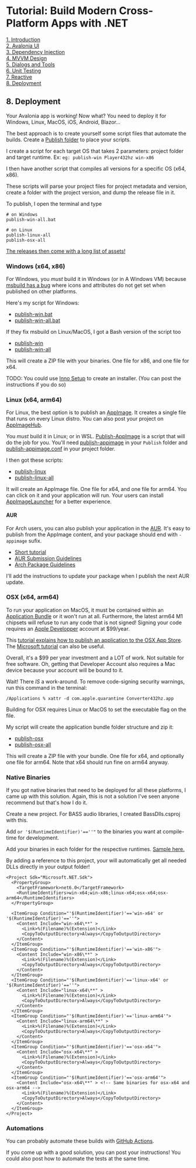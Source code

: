 # Tutorial: Build Modern Cross-Platform Apps with .NET

[1. Introduction](README.md)  
[2. Avalonia UI](2_Avalonia.md)  
[3. Dependency Injection](3_DependencyInjection.md)  
[4. MVVM Design](4_MVVM.md)  
[5. Dialogs and Tools](5_DialogsTools.md)  
[6. Unit Testing](6_UnitTesting.md)  
[7. Reactive](7_Reactive.md)  
[8. Deployment](8_Deployment.md)

## 8. Deployment

Your Avalonia app is working! Now what? You need to deploy it for Windows, Linux, MacOS, iOS, Android, Blazor...

The best approach is to create yourself some script files that automate the builds. Create a [Publish folder](https://github.com/mysteryx93/HanumanInstituteApps/tree/master/Publish) to place your scripts.

I create a script for each target OS that takes 2 parameters: project folder and target runtime. Ex: `eg: publish-win Player432hz win-x86`

I then have another script that compiles all versions for a specific OS (x64, x86).

These scripts will parse your project files for project metadata and version, create a folder with the project version, and dump the release file in it.

To publish, I open the terminal and type

```
# on Windows
publish-win-all.bat

# on Linux
publish-linux-all
publish-osx-all
```

[The releases then come with a long list of assets!](https://github.com/mysteryx93/HanumanInstituteApps/releases)

### Windows (x64, x86)

For Windows, you *must* build it in Windows (or in A Windows VM) because [msbuild has a bug](https://github.com/dotnet/runtime/issues/3828) where icons and attributes do not get set when published on other platforms.

Here's my script for Windows:
- [publish-win.bat](https://github.com/mysteryx93/HanumanInstituteApps/blob/master/Publish/publish-win.bat)
- [publish-win-all.bat](https://github.com/mysteryx93/HanumanInstituteApps/blob/master/Publish/publish-win-all.bat)

If they fix msbuild on Linux/MacOS, I got a Bash version of the script too
- [publish-win](https://github.com/mysteryx93/HanumanInstituteApps/blob/master/Publish/publish-win)
- [publish-win-all](https://github.com/mysteryx93/HanumanInstituteApps/blob/master/Publish/publish-win-all)

This will create a ZIP file with your binaries. One file for x86, and one file for x64.

TODO: You could use [Inno Setup](https://jrsoftware.org/isinfo.php) to create an installer. (You can post the instructions if you do so)

### Linux (x64, arm64)

For Linux, the best option is to publish an [AppImage](https://appimage.org/). It creates a single file that runs on every Linux distro. You can also post your project on [AppImageHub](https://www.appimagehub.com/).

You *must* build it in Linux; or in WSL. [Publish-AppImage](https://github.com/kuiperzone/Publish-AppImage) is a script that will do the job for you. You'll need [publish-appimage](https://github.com/kuiperzone/Publish-AppImage/blob/main/publish-appimage) in your `Publish` folder and [publish-appimage.conf](https://github.com/kuiperzone/Publish-AppImage/blob/main/publish-appimage.conf) in your project folder.

I then got these scripts:
- [publish-linux](https://github.com/mysteryx93/HanumanInstituteApps/blob/master/Publish/publish-linux)
- [publish-linux-all](https://github.com/mysteryx93/HanumanInstituteApps/blob/master/Publish/publish-linux-all)

It will create an AppImage file. One file for x64, and one file for arm64. You can click on it and your application will run. Your users can install [AppImageLauncher](https://github.com/TheAssassin/AppImageLauncher) for a better experience.

#### AUR

For Arch users, you can also publish your application in the [AUR](https://aur.archlinux.org/). It's easy to publish from the AppImage content, and your package should end with `-appimage` sufix.

- [Short tutorial](https://withercubes.is-a.dev/blog/publish-packages-in-aur/)
- [AUR Submission Guidelines](https://wiki.archlinux.org/title/AUR_submission_guidelines)
- [Arch Package Guidelines](https://wiki.archlinux.org/title/Arch_package_guidelines)

I'll add the instructions to update your package when I publish the next AUR update.

### OSX (x64, arm64)

To run your application on MacOS, it must be contained within an [Application Bundle](https://developer.apple.com/library/archive/documentation/CoreFoundation/Conceptual/CFBundles/BundleTypes/BundleTypes.html) or it won't run at all. Furthermore, the latest arm64 M1 chipsets will refuse to run any code that is not signed! Signing your code requires an [Apple Developper](https://developer.apple.com/) account at $99/year.

This [tutorial explains how to publish an application to the OSX App Store](https://docs.avaloniaui.net/docs/distribution-publishing/macos). The [Microsoft tutorial](https://docs.microsoft.com/en-us/xamarin/mac/deploy-test/publishing-to-the-app-store/) can also be useful.

Overall, it's a $99 per year investment and a LOT of work. Not suitable for free software. Oh, getting that Developer Account also requires a Mac device because your account will be bound to it.

Wait! There *IS* a work-around. To remove code-signing security warnings, run this command in the terminal:

    /Applications % xattr -d com.apple.quarantine Converter432hz.app

Building for OSX requires Linux or MacOS to set the executable flag on the file.

My script will create the application bundle folder structure and zip it:
- [publish-osx](https://github.com/mysteryx93/HanumanInstituteApps/blob/master/Publish/publish-osx)
- [publish-osx-all](https://github.com/mysteryx93/HanumanInstituteApps/blob/master/Publish/publish-osx-all)

This will create a ZIP file with your bundle. One file for x64, and optionally one file for arm64. Note that x64 should run fine on arm64 anyway.

### Native Binaries

If you got native binaries that need to be deployed for all these platforms, I came up with this solution. Again, this is not a solution I've seen anyone recommend but that's how I do it.

Create a new project. For BASS audio libraries, I created BassDlls.csproj with this.

Add `or '$(RuntimeIdentifier)'==''"` to the binaries you want at compile-time for development.

Add your binaries in each folder for the respective runtimes. [Sample here.](https://github.com/mysteryx93/HanumanInstituteApps/tree/master/DLL/Bass)

By adding a reference to this project, your will automatically get all needed DLLs directly in your output folder!

```
<Project Sdk="Microsoft.NET.Sdk">
  <PropertyGroup>
    <TargetFramework>net6.0</TargetFramework>
    <RuntimeIdentifiers>win-x64;win-x86;linux-x64;osx-x64;osx-arm64</RuntimeIdentifiers>
  </PropertyGroup>

  <ItemGroup Condition="'$(RuntimeIdentifier)'=='win-x64' or '$(RuntimeIdentifier)'==''">
    <Content Include="win-x64\**" >
      <Link>%(Filename)%(Extension)</Link>
      <CopyToOutputDirectory>Always</CopyToOutputDirectory>
    </Content>
  </ItemGroup>
  <ItemGroup Condition="'$(RuntimeIdentifier)'=='win-x86'">
    <Content Include="win-x86\**" >
      <Link>%(Filename)%(Extension)</Link>
      <CopyToOutputDirectory>Always</CopyToOutputDirectory>
    </Content>
  </ItemGroup>
  <ItemGroup Condition="'$(RuntimeIdentifier)'=='linux-x64' or '$(RuntimeIdentifier)'==''">
    <Content Include="linux-x64\**" >
      <Link>%(Filename)%(Extension)</Link>
      <CopyToOutputDirectory>Always</CopyToOutputDirectory>
    </Content>
  </ItemGroup>
  <ItemGroup Condition="'$(RuntimeIdentifier)'=='linux-arm64'">
    <Content Include="linux-arm64\**" >
      <Link>%(Filename)%(Extension)</Link>
      <CopyToOutputDirectory>Always</CopyToOutputDirectory>
    </Content>
  </ItemGroup>
  <ItemGroup Condition="'$(RuntimeIdentifier)'=='osx-x64'">
    <Content Include="osx-x64\**" >
      <Link>%(Filename)%(Extension)</Link>
      <CopyToOutputDirectory>Always</CopyToOutputDirectory>
    </Content>
  </ItemGroup>
  <ItemGroup Condition="'$(RuntimeIdentifier)'=='osx-arm64'">
    <Content Include="osx-x64\**" > <!-- Same binaries for osx-x64 and osx-arm64 -->
      <Link>%(Filename)%(Extension)</Link>
      <CopyToOutputDirectory>Always</CopyToOutputDirectory>
    </Content>
  </ItemGroup>
</Project>
```

### Automations

You can probably automate these builds with [GitHub Actions](https://github.com/features/actions).

If you come up with a good solution, you can post your instructions! You could also post how to automate the tests at the same time.
